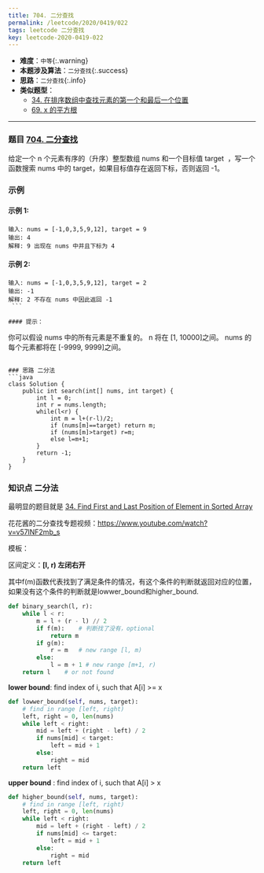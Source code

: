 ```yaml
---
title: 704. 二分查找
permalink: /leetcode/2020/0419/022
tags: leetcode 二分查找
key: leetcode-2020-0419-022
---
```

- __难度__：`中等`{:.warning}
- __本题涉及算法__：`二分查找`{:.success}
- __思路__：`二分查找`{:.info}
- __类似题型__：
  - [34. 在排序数组中查找元素的第一个和最后一个位置](/leetcode/2020/0423/024)
  - [69. x 的平方根](/leetcode/2020/0423/023)

---

### 题目 [704. 二分查找](https://leetcode-cn.com/problems/binary-search/)
给定一个 n 个元素有序的（升序）整型数组 nums 和一个目标值 target  ，写一个函数搜索 nums 中的 target，如果目标值存在返回下标，否则返回 -1。


### 示例
#### 示例 1:
```
输入: nums = [-1,0,3,5,9,12], target = 9
输出: 4
解释: 9 出现在 nums 中并且下标为 4
```
#### 示例 2:
```
输入: nums = [-1,0,3,5,9,12], target = 2
输出: -1
解释: 2 不存在 nums 中因此返回 -1
 ```

#### 提示：
```
你可以假设 nums 中的所有元素是不重复的。
n 将在 [1, 10000]之间。
nums 的每个元素都将在 [-9999, 9999]之间。
```

### 思路 二分法
```java
class Solution {
    public int search(int[] nums, int target) {
        int l = 0;
        int r = nums.length;
        while(l<r) {
            int m = l+(r-l)/2;
            if (nums[m]==target) return m;
            if (nums[m]>target) r=m;
            else l=m+1;
        }
        return -1;
    }
}
```

### 知识点 二分法
最明显的题目就是 [34. Find First and Last Position of Element in Sorted Array](https://blog.csdn.net/fuxuemingzhu/article/details/83273084)

花花酱的二分查找专题视频：https://www.youtube.com/watch?v=v57lNF2mb_s

模板：

区间定义：__[l, r) 左闭右开__

其中f(m)函数代表找到了满足条件的情况，有这个条件的判断就返回对应的位置，如果没有这个条件的判断就是lowwer_bound和higher_bound.
```python
def binary_search(l, r):
    while l < r:
        m = l + (r - l) // 2
        if f(m):    # 判断找了没有，optional
            return m
        if g(m):
            r = m   # new range [l, m)
        else:
            l = m + 1 # new range [m+1, r)
    return l    # or not found
```

__lower bound__: find index of i, such that A[i] >= x

```python
def lowwer_bound(self, nums, target):
    # find in range [left, right)
    left, right = 0, len(nums)
    while left < right:
        mid = left + (right - left) / 2
        if nums[mid] < target:
            left = mid + 1
        else:
            right = mid
    return left
```

__upper bound__ :  find index of i, such that A[i] > x

```python
def higher_bound(self, nums, target):
    # find in range [left, right)
    left, right = 0, len(nums)
    while left < right:
        mid = left + (right - left) / 2
        if nums[mid] <= target:
            left = mid + 1
        else:
            right = mid
    return left
```
